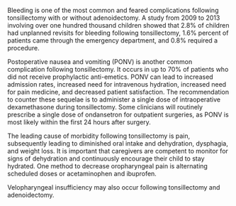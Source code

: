 Bleeding is one of the most common and feared complications following tonsillectomy with or without adenoidectomy. A study from 2009 to 2013 involving over one hundred thousand children showed that 2.8% of children had unplanned revisits for bleeding following tonsillectomy, 1.6% percent of patients came through the emergency department, and 0.8% required a procedure.

Postoperative nausea and vomiting (PONV) is another common complication following tonsillectomy. It occurs in up to 70% of patients who did not receive prophylactic anti-emetics. PONV can lead to increased admission rates, increased need for intravenous hydration, increased need for pain medicine, and decreased patient satisfaction. The recommendation to counter these sequelae is to administer a single dose of intraoperative dexamethasone during tonsillectomy. Some clinicians will routinely prescribe a single dose of ondansetron for outpatient surgeries, as PONV is most likely within the first 24 hours after surgery.

The leading cause of morbidity following tonsillectomy is pain, subsequently leading to diminished oral intake and dehydration, dysphagia, and weight loss. It is important that caregivers are competent to monitor for signs of dehydration and continuously encourage their child to stay hydrated. One method to decrease oropharyngeal pain is alternating scheduled doses or acetaminophen and ibuprofen.

Velopharyngeal insufficiency may also occur following tonsillectomy and adenoidectomy.